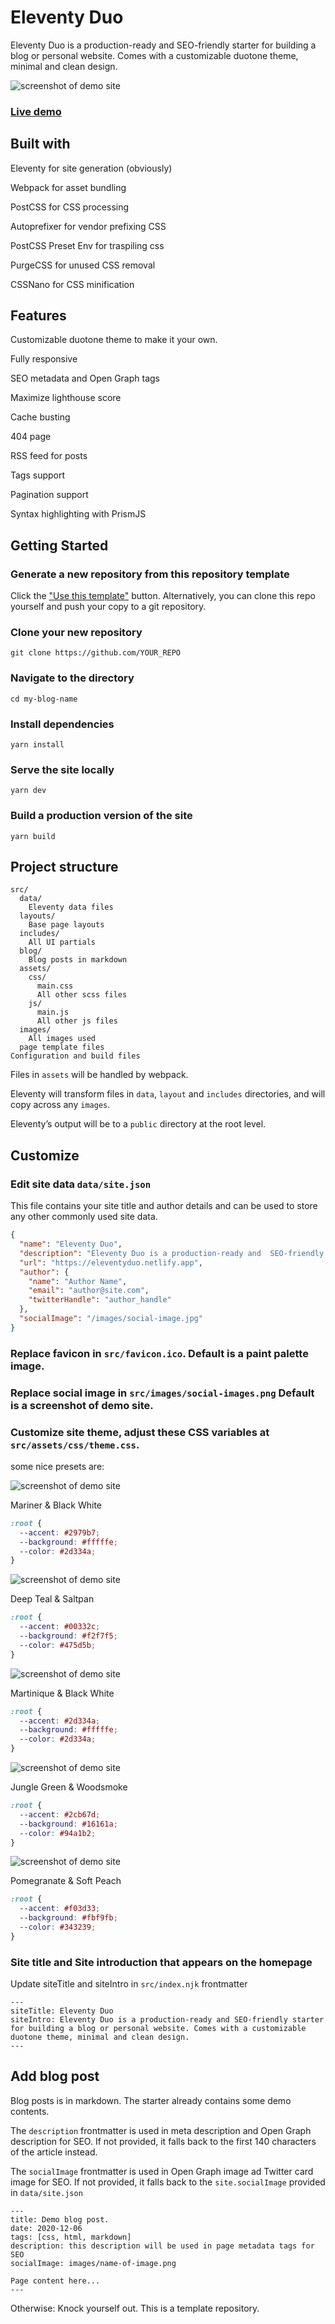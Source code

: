 # Eleventy Duo

Eleventy Duo is a production-ready and SEO-friendly starter for building a blog or personal website. Comes with a customizable duotone theme, minimal and clean design.

![screenshot of demo site](./screenshots/mariner-and-black-white.png)

### [Live demo](https://eleventyduo.netlify.app)

## Built with

Eleventy for site generation (obviously)

Webpack for asset bundling

PostCSS for CSS processing

Autoprefixer for vendor prefixing CSS

PostCSS Preset Env for traspiling css

PurgeCSS for unused CSS removal

CSSNano for CSS minification

## Features

Customizable duotone theme to make it your own.

Fully responsive

SEO metadata and Open Graph tags

Maximize lighthouse score

Cache busting

404 page

RSS feed for posts

Tags support

Pagination support

Syntax highlighting with PrismJS

## Getting Started

### Generate a new repository from this repository template

Click the ["Use this template"](https://github.com/yinkakun/eleventy-duo/generate) button. Alternatively, you can clone this repo yourself and push your copy to a git repository.

### Clone your new repository

```
git clone https://github.com/YOUR_REPO
```

### Navigate to the directory

```
cd my-blog-name
```

### Install dependencies

```
yarn install
```

### Serve the site locally

```
yarn dev
```

### Build a production version of the site

```
yarn build
```

## Project structure

```
src/
  data/
    Eleventy data files
  layouts/
    Base page layouts
  includes/
  	All UI partials
  blog/
    Blog posts in markdown
  assets/
    css/
      main.css
      All other scss files
    js/
      main.js
      All other js files
  images/
    All images used
  page template files
Configuration and build files
```

Files in `assets` will be handled by webpack.

Eleventy will transform files in `data`, `layout` and `includes` directories, and will copy across any `images`.

Eleventy’s output will be to a `public` directory at the root level.

## Customize

### Edit site data `data/site.json`

This file contains your site title and author details and can be used to store any other commonly used site data.

```json
{
  "name": "Eleventy Duo",
  "description": "Eleventy Duo is a production-ready and  SEO-friendly starter for building a blog or personal website. Comes with a customizable duotone theme, minimal and clean design.",
  "url": "https://eleventyduo.netlify.app",
  "author": {
    "name": "Author Name",
    "email": "author@site.com",
    "twitterHandle": "author_handle"
  },
  "socialImage": "/images/social-image.jpg"
}
```

### Replace favicon in `src/favicon.ico`. Default is a paint palette image.

### Replace social image in `src/images/social-images.png` Default is a screenshot of demo site.

### Customize site theme, adjust these CSS variables at `src/assets/css/theme.css`.

some nice presets are:

![screenshot of demo site](./screenshots/mariner-and-black-white.png)

Mariner & Black White

```css
:root {
  --accent: #2979b7;
  --background: #fffffe;
  --color: #2d334a;
}
```

![screenshot of demo site](./screenshots/deep-teal-and-saltpan.png)

Deep Teal & Saltpan

```css
:root {
  --accent: #00332c;
  --background: #f2f7f5;
  --color: #475d5b;
}
```

![screenshot of demo site](./screenshots/martinique-and-black-white.png)

Martinique & Black White

```css
:root {
  --accent: #2d334a;
  --background: #fffffe;
  --color: #2d334a;
}
```

![screenshot of demo site](./screenshots/jungle-green-and-woodsmoke.png)

Jungle Green & Woodsmoke

```css
:root {
  --accent: #2cb67d;
  --background: #16161a;
  --color: #94a1b2;
}
```

![screenshot of demo site](./screenshots/pomegranate-and-soft-peach.png)

Pomegranate & Soft Peach

```css
:root {
  --accent: #f03d33;
  --background: #fbf9fb;
  --color: #343239;
}
```

### Site title and Site introduction that appears on the homepage

Update siteTitle and siteIntro in `src/index.njk` frontmatter

```
---
siteTitle: Eleventy Duo
siteIntro: Eleventy Duo is a production-ready and SEO-friendly starter for building a blog or personal website. Comes with a customizable duotone theme, minimal and clean design.
---
```

## Add blog post

Blog posts is in markdown. The starter already contains some demo contents.

The `description` frontmatter is used in meta description and Open Graph description for SEO. If not provided, it falls back to the first 140 characters of the article instead.

The `socialImage` frontmatter is used in Open Graph image ad Twitter card image for SEO. If not provided, it falls back to the `site.socialImage` provided in `data/site.json`

```
---
title: Demo blog post.
date: 2020-12-06
tags: [css, html, markdown]
description: this description will be used in page metadata tags for SEO
socialImage: images/name-of-image.png

Page content here...
---
```

Otherwise: Knock yourself out. This is a template repository.
